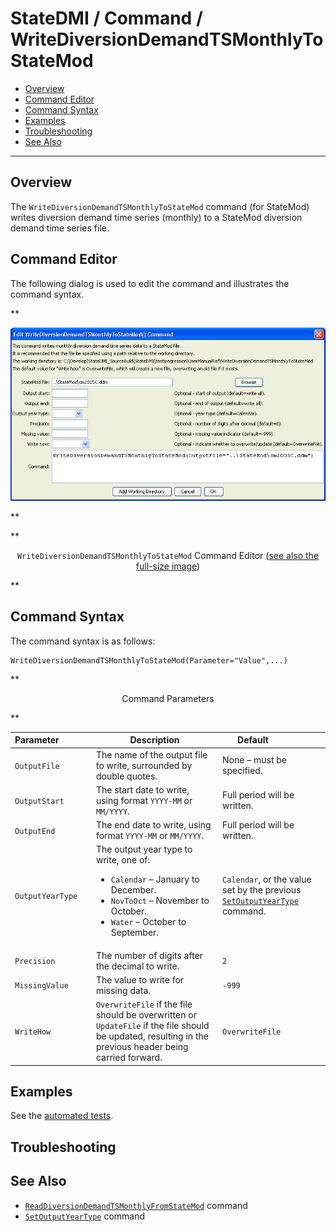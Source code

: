 # StateDMI / Command / WriteDiversionDemandTSMonthlyToStateMod #

* [Overview](#overview)
* [Command Editor](#command-editor)
* [Command Syntax](#command-syntax)
* [Examples](#examples)
* [Troubleshooting](#troubleshooting)
* [See Also](#see-also)

-------------------------

## Overview ##

The `WriteDiversionDemandTSMonthlyToStateMod` command (for StateMod)
writes diversion demand time series (monthly) to a StateMod diversion demand time series file.

## Command Editor ##

The following dialog is used to edit the command and illustrates the command syntax.

**<p style="text-align: center;">
![WriteDiversionDemandTSMonthlyToStateMod](WriteDiversionDemandTSMonthlyToStateMod.png)
</p>**

**<p style="text-align: center;">
`WriteDiversionDemandTSMonthlyToStateMod` Command Editor (<a href="../WriteDiversionDemandTSMonthlyToStateMod.png">see also the full-size image</a>)
</p>**

## Command Syntax ##

The command syntax is as follows:

```text
WriteDiversionDemandTSMonthlyToStateMod(Parameter="Value",...)
```
**<p style="text-align: center;">
Command Parameters
</p>**

| **Parameter**&nbsp;&nbsp;&nbsp;&nbsp;&nbsp;&nbsp;&nbsp;&nbsp;&nbsp;&nbsp;&nbsp;&nbsp; | **Description** | **Default**&nbsp;&nbsp;&nbsp;&nbsp;&nbsp;&nbsp;&nbsp;&nbsp;&nbsp;&nbsp;&nbsp;&nbsp;&nbsp;&nbsp;&nbsp;&nbsp; |
| --------------|-----------------|----------------- |
| `OutputFile` | The name of the output file to write, surrounded by double quotes. | None – must be specified. |
| `OutputStart` | The start date to write, using format `YYYY-MM` or `MM/YYYY`. | Full period will be written. |
| `OutputEnd` | The end date to write, using format `YYYY-MM` or `MM/YYYY`. | Full period will be written. |
| `OutputYearType` | The output year type to write, one of:<ul><li>`Calendar` – January to December.</li><li>`NovToOct` – November to October.</li><li>`Water` – October to September.</li></ul> | `Calendar`, or the value set by the previous [`SetOutputYearType`](../SetOutputYearType/SetOutputYearType.md) command. |
| `Precision` | The number of digits after the decimal to write. | `2` |
| `MissingValue` | The value to write for missing data. | `-999` |
| `WriteHow` | `OverwriteFile` if the file should be overwritten or `UpdateFile` if the file should be updated, resulting in the previous header being carried forward. | `OverwriteFile` |

## Examples ##

See the [automated tests](https://github.com/OpenCDSS/cdss-app-statedmi-test/tree/master/test/regression/commands/WriteDiversionDemandTSMonthlyToStateMod).

## Troubleshooting ##

## See Also ##

* [`ReadDiversionDemandTSMonthlyFromStateMod`](../ReadDiversionDemandTSMonthlyFromStateMod/ReadDiversionDemandTSMonthlyFromStateMod.md) command
* [`SetOutputYearType`](../SetOutputYearType/SetOutputYearType.md) command
